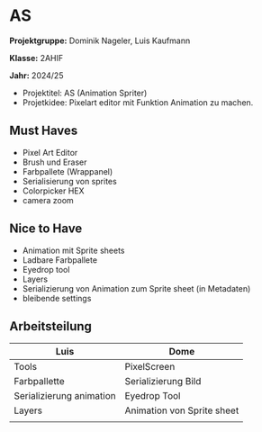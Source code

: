 # AS

**Projektgruppe:** Dominik Nageler, Luis Kaufmann

**Klasse:** 2AHIF

**Jahr:** 2024/25


- Projektitel: AS (Animation Spriter)
- Projetkidee: Pixelart editor mit Funktion Animation zu machen.

## Must Haves 

- Pixel Art Editor
- Brush und Eraser
- Farbpallete (Wrappanel)
- Serialisierung von sprites
- Colorpicker HEX
- camera zoom

## Nice to Have

- Animation mit Sprite sheets
- Ladbare Farbpallete
- Eyedrop tool
- Layers
- Serializierung von Animation zum Sprite sheet (in Metadaten)
- bleibende settings

## Arbeitsteilung

| Luis | Dome |
| - | - |
|Tools| PixelScreen|
|Farbpallette|Serializierung Bild|
|Serializierung animation|Eyedrop Tool|
|Layers|Animation von Sprite sheet |
|||
